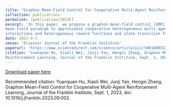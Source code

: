 ```yaml
---
title: "Graphon Mean-Field Control for Cooperative Multi-Agent Reinforcement Learning"
collection: publications
permalink: /publication/2023FI
excerpt: 'In this paper, we propose a graphon mean-field control (GMFC) framework that introduces graphon theory to the
mean-field paradigm to approximate cooperative heterogeneous multi-agent reinforcement learning (MARL) with nonuniform
interactions and heterogeneous reward functions and state transition functions among agents.'
date: 2023-9-1
venue: 'Elsevier Journal of the Franklin Institute'
paperurl: 'https://www.sciencedirect.com/science/article/pii/S0016003223005483'
citation: 'Yuanquan Hu, Xiaoli Wei, Junji Yan, Hengxi Zhang, Graphon Mean-Field Control for Cooperative Multi-Agent
Reinforcement Learning, Journal of the Franklin Institute, Sept. 1, 2023, doi: 10.1016/j.jfranklin.2023.09.002.'
---
```


[//]: # (This paper is about the number 3. The number 4 is left for future work.)

[Download paper here](http://Dylan2020THU.github.io/files/1-s2.0-S0016003223005483-main.pdf)

Recommended citation: Yuanquan Hu, Xiaoli Wei, Junji Yan, Hengxi Zhang, Graphon Mean-Field Control for Cooperative
Multi-Agent Reinforcement Learning, Journal of the Franklin Institute, Sept. 1, 2023, doi:
10.1016/j.jfranklin.2023.09.002.